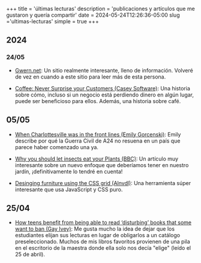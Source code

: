 +++
title = 'últimas lecturas'
description = 'publicaciones y artículos que me gustaron y quería compartir'
date = 2024-05-24T12:26:36-05:00
slug ='ultimas-lecturas'
simple = true
+++

## 2024

### 24/05

- [Gwern.net](gwren.net): Un sitio realmente interesante, lleno de información. Volveré de vez en cuando a este sitio para leer más de esta persona.

- [Coffee: Never Surprise your Customers (Casey Software)](https://caseysoftware.com/blog/coffee-never-surprise-your-customers): Una historia sobre cómo, incluso si un negocio está perdiendo dinero en algún lugar, puede ser beneficioso para ellos. Además, una historia sobre café.

## 05/05

- [When Charlottesville was in the front lines (Emily Gorcenski)](https://emilygorcenski.com/post/when-charlottesville-was-the-front-lines/): Emily describe por qué la Guerra Civil de A24 no resuena en un país que parece haber comenzado una ya.

- [Why you should let insects eat your Plants (BBC)](https://www.bbc.com/future/article/20240503-why-you-should-let-insects-eat-your-plants): Un artículo muy interesante sobre un nuevo enfoque que deberíamos tener en nuestro jardín, ¡definitivamente lo tendré en cuenta!

- [Desinging furniture using the CSS grid (Alnvdl)](https://alnvdl.github.io/2023/01/07/designing-furniture-using-the-css-grid.html): Una herramienta súper interesante que usa JavaScript y CSS puro.

## 25/04

- [How teens benefit from being able to read ‘disturbing’ books that some want to ban (Gay Ivey)](https://theconversation.com/how-teens-benefit-from-being-able-to-read-disturbing-books-that-some-want-to-ban-223533): Me gusta mucho la idea de dejar que los estudiantes elijan sus lecturas en lugar de obligarlos a un catálogo preseleccionado. Muchos de mis libros favoritos provienen de una pila en el escritorio de la maestra donde ella solo nos decía "elige" (leído el 25 de abril).
